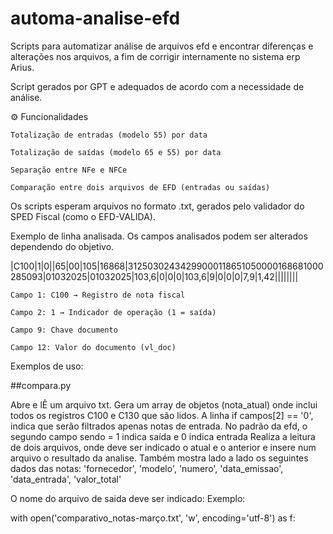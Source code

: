 # automa-analise-efd
Scripts para automatizar análise de arquivos efd e encontrar diferenças e alterações nos arquivos, a fim de corrigir internamente no sistema erp Arius.

Script gerados por GPT e adequados de acordo com a necessidade de análise.

⚙️ Funcionalidades

    Totalização de entradas (modelo 55) por data

    Totalização de saídas (modelo 65 e 55) por data

    Separação entre NFe e NFCe

    Comparação entre dois arquivos de EFD (entradas ou saídas)

  Os scripts esperam arquivos no formato .txt, gerados pelo validador do SPED Fiscal (como o EFD-VALIDA).

  Exemplo de linha analisada. Os campos analisados podem ser alterados dependendo do objetivo. 

  |C100|1|0||65|00|105|16868|31250302434299000118651050000168681000285093|01032025|01032025|103,6|0|0|0|103,6|9|0|0|0|7,9|1,42||||||||

    Campo 1: C100 → Registro de nota fiscal

    Campo 2: 1 → Indicador de operação (1 = saída)

    Campo 9: Chave documento

    Campo 12: Valor do documento (vl_doc)

Exemplos de uso:

##compara.py

Abre e lÊ um arquivo txt. Gera um array de objetos (nota_atual) onde inclui todos os registros C100 e C130 que são lidos.
A linha if campos[2] == '0', indica que serão filtrados apenas notas de entrada. No padrão da efd, o segundo campo sendo = 1 indica saída e 0 indica entrada
Realiza a leitura de dois arquivos, onde deve ser indicado o atual e o anterior e insere num arquivo o resultado da analise. Também mostra lado a lado os seguintes dados das notas:
                        'fornecedor',
                        'modelo',
                        'numero',
                        'data_emissao',
                        'data_entrada',
                        'valor_total'

O nome do arquivo de saida deve ser indicado: 
Exemplo:

 with open('comparativo_notas-março.txt', 'w', encoding='utf-8') as f:

